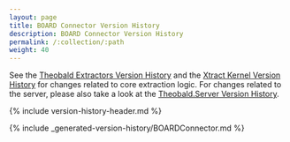 ```yaml
---
layout: page
title: BOARD Connector Version History
description: BOARD Connector Version History
permalink: /:collection/:path
weight: 40
---
```


See the [Theobald Extractors Version History](./theobald-extractors-version-history) and the [Xtract Kernel Version History](./xtract-kernel-version-history) for changes related to core extraction logic.
For changes related to the server, please also take a look at the [Theobald.Server Version History](./theobald-server-version-history).

{% include version-history-header.md %}


{% include _generated-version-history/BOARDConnector.md %}
